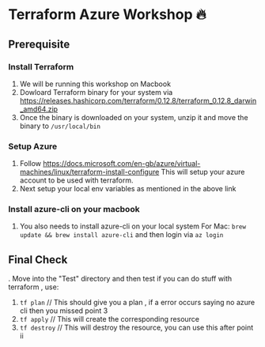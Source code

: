 # Terraform Azure Workshop :fire: 

## Prerequisite
### Install Terraform
1. We will be running this workshop on Macbook 
2. Dowloard Terraform binary for your system via https://releases.hashicorp.com/terraform/0.12.8/terraform_0.12.8_darwin_amd64.zip
3. Once the binary is downloaded on your system, unzip it and move the binary to `/usr/local/bin`

### Setup Azure 
1. Follow https://docs.microsoft.com/en-gb/azure/virtual-machines/linux/terraform-install-configure
This will setup your azure account to be used with terraform.
2. Next setup your local env variables as mentioned in the above link

### Install azure-cli on your macbook
1. You also needs to install azure-cli on your local system
   For Mac:  `brew update && brew install azure-cli` and then login via `az login`

## Final Check 
. Move into the "Test" directory and then test if you can do stuff with terraform , use: 
   1. `tf plan` // This should give you a plan , if a error occurs saying no azure cli then you missed point 3
   2. `tf apply` // This will create the corresponding resource
   3. `tf destroy` // This will destroy the resource, you can use this after point ii
